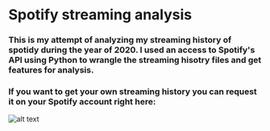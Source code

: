 # Spotify streaming analysis

### This is my attempt of analyzing my streaming history of spotidy during the year of 2020. I used an access to Spotify's API using Python to wrangle the streaming hisotry files and get features for analysis.

### If you want to get your own streaming history you can request it on your Spotify account right here:

![alt text](https://github.com/francisco-alier/spotify-streaming/blob/master/images/personal_data.PNG?raw=true)
